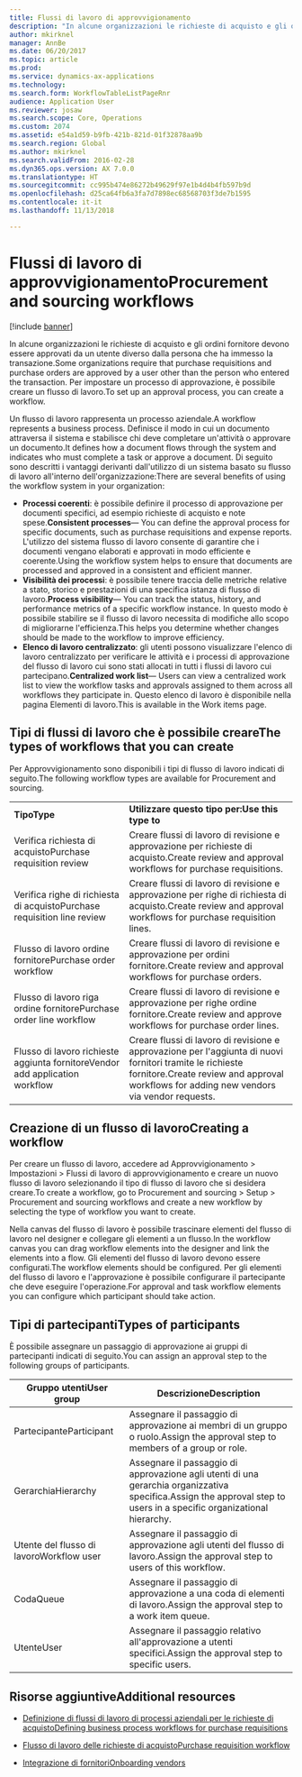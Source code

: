 ```yaml
---
title: Flussi di lavoro di approvvigionamento
description: "In alcune organizzazioni le richieste di acquisto e gli ordini fornitore devono essere approvati da un utente diverso dalla persona che ha immesso la transazione. Per impostare un processo di approvazione, è possibile creare un flusso di lavoro."
author: mkirknel
manager: AnnBe
ms.date: 06/20/2017
ms.topic: article
ms.prod: 
ms.service: dynamics-ax-applications
ms.technology: 
ms.search.form: WorkflowTableListPageRnr
audience: Application User
ms.reviewer: josaw
ms.search.scope: Core, Operations
ms.custom: 2074
ms.assetid: e54a1d59-b9fb-421b-821d-01f32878aa9b
ms.search.region: Global
ms.author: mkirknel
ms.search.validFrom: 2016-02-28
ms.dyn365.ops.version: AX 7.0.0
ms.translationtype: HT
ms.sourcegitcommit: cc995b474e86272b49629f97e1b4d4b4fb597b9d
ms.openlocfilehash: d25ca64fb6a3fa7d7898ec68568703f3de7b1595
ms.contentlocale: it-it
ms.lasthandoff: 11/13/2018

---
```


# <a name="procurement-and-sourcing-workflows"></a><span data-ttu-id="67748-104">Flussi di lavoro di approvvigionamento</span><span class="sxs-lookup"><span data-stu-id="67748-104">Procurement and sourcing workflows</span></span>

[!include [banner](../includes/banner.md)]

<span data-ttu-id="67748-105">In alcune organizzazioni le richieste di acquisto e gli ordini fornitore devono essere approvati da un utente diverso dalla persona che ha immesso la transazione.</span><span class="sxs-lookup"><span data-stu-id="67748-105">Some organizations require that purchase requisitions and purchase orders are approved by a user other than the person who entered the transaction.</span></span> <span data-ttu-id="67748-106">Per impostare un processo di approvazione, è possibile creare un flusso di lavoro.</span><span class="sxs-lookup"><span data-stu-id="67748-106">To set up an approval process, you can create a workflow.</span></span>

<span data-ttu-id="67748-107">Un flusso di lavoro rappresenta un processo aziendale.</span><span class="sxs-lookup"><span data-stu-id="67748-107">A workflow represents a business process.</span></span> <span data-ttu-id="67748-108">Definisce il modo in cui un documento attraversa il sistema e stabilisce chi deve completare un'attività o approvare un documento.</span><span class="sxs-lookup"><span data-stu-id="67748-108">It defines how a document flows through the system and indicates who must complete a task or approve a document.</span></span> <span data-ttu-id="67748-109">Di seguito sono descritti i vantaggi derivanti dall'utilizzo di un sistema basato su flusso di lavoro all'interno dell'organizzazione:</span><span class="sxs-lookup"><span data-stu-id="67748-109">There are several benefits of using the workflow system in your organization:</span></span>
-   <span data-ttu-id="67748-110">**Processi coerenti**: è possibile definire il processo di approvazione per documenti specifici, ad esempio richieste di acquisto e note spese.</span><span class="sxs-lookup"><span data-stu-id="67748-110">**Consistent processes**— You can define the approval process for specific documents, such as purchase requisitions and expense reports.</span></span> <span data-ttu-id="67748-111">L'utilizzo del sistema flusso di lavoro consente di garantire che i documenti vengano elaborati e approvati in modo efficiente e coerente.</span><span class="sxs-lookup"><span data-stu-id="67748-111">Using the workflow system helps to ensure that documents are processed and approved in a consistent and efficient manner.</span></span>
-   <span data-ttu-id="67748-112">**Visibilità dei processi**: è possibile tenere traccia delle metriche relative a stato, storico e prestazioni di una specifica istanza di flusso di lavoro.</span><span class="sxs-lookup"><span data-stu-id="67748-112">**Process visibility**— You can track the status, history, and performance metrics of a specific workflow instance.</span></span> <span data-ttu-id="67748-113">In questo modo è possibile stabilire se il flusso di lavoro necessita di modifiche allo scopo di migliorarne l'efficienza.</span><span class="sxs-lookup"><span data-stu-id="67748-113">This helps you determine whether changes should be made to the workflow to improve efficiency.</span></span>
-   <span data-ttu-id="67748-114">**Elenco di lavoro centralizzato**: gli utenti possono visualizzare l'elenco di lavoro centralizzato per verificare le attività e i processi di approvazione del flusso di lavoro cui sono stati allocati in tutti i flussi di lavoro cui partecipano.</span><span class="sxs-lookup"><span data-stu-id="67748-114">**Centralized work list**— Users can view a centralized work list to view the workflow tasks and approvals assigned to them across all workflows they participate in.</span></span> <span data-ttu-id="67748-115">Questo elenco di lavoro è disponibile nella pagina Elementi di lavoro.</span><span class="sxs-lookup"><span data-stu-id="67748-115">This is available in the Work items page.</span></span>

## <a name="the-types-of-workflows-that-you-can-create"></a><span data-ttu-id="67748-116"> Tipi di flussi di lavoro che è possibile creare</span><span class="sxs-lookup"><span data-stu-id="67748-116">The types of workflows that you can create</span></span>
<span data-ttu-id="67748-117">Per Approvvigionamento sono disponibili i tipi di flusso di lavoro indicati di seguito.</span><span class="sxs-lookup"><span data-stu-id="67748-117">The following workflow types are available for Procurement and sourcing.</span></span>

|                                  |                                                               |
|----------------------------------|---------------------------------------------------------------|
| <span data-ttu-id="67748-118">**Tipo**</span><span class="sxs-lookup"><span data-stu-id="67748-118">**Type**</span></span>                         | <span data-ttu-id="67748-119">**Utilizzare questo tipo per:**</span><span class="sxs-lookup"><span data-stu-id="67748-119">**Use this type to**</span></span>                                          |
| <span data-ttu-id="67748-120">Verifica richiesta di acquisto</span><span class="sxs-lookup"><span data-stu-id="67748-120">Purchase requisition review</span></span>      | <span data-ttu-id="67748-121">Creare flussi di lavoro di revisione e approvazione per richieste di acquisto.</span><span class="sxs-lookup"><span data-stu-id="67748-121">Create review and approval workflows for purchase requisitions.</span></span>            |
| <span data-ttu-id="67748-122">Verifica righe di richiesta di acquisto</span><span class="sxs-lookup"><span data-stu-id="67748-122">Purchase requisition line review</span></span> | <span data-ttu-id="67748-123">Creare flussi di lavoro di revisione e approvazione per righe di richiesta di acquisto.</span><span class="sxs-lookup"><span data-stu-id="67748-123">Create review and approval workflows for purchase requisition lines.</span></span>       |
| <span data-ttu-id="67748-124">Flusso di lavoro ordine fornitore</span><span class="sxs-lookup"><span data-stu-id="67748-124">Purchase order workflow</span></span>          | <span data-ttu-id="67748-125">Creare flussi di lavoro di revisione e approvazione per ordini fornitore.</span><span class="sxs-lookup"><span data-stu-id="67748-125">Create review and approval workflows for purchase orders.</span></span>     |
| <span data-ttu-id="67748-126">Flusso di lavoro riga ordine fornitore</span><span class="sxs-lookup"><span data-stu-id="67748-126">Purchase order line workflow</span></span>     | <span data-ttu-id="67748-127">Creare flussi di lavoro di revisione e approvazione per righe ordine fornitore.</span><span class="sxs-lookup"><span data-stu-id="67748-127">Create review and approve workflows for purchase order lines.</span></span> |
| <span data-ttu-id="67748-128">Flusso di lavoro richieste aggiunta fornitore</span><span class="sxs-lookup"><span data-stu-id="67748-128">Vendor add application workflow</span></span>  | <span data-ttu-id="67748-129">Creare flussi di lavoro di revisione e approvazione per l'aggiunta di nuovi fornitori tramite le richieste fornitore.</span><span class="sxs-lookup"><span data-stu-id="67748-129">Create review and approval workflows for adding new vendors via vendor requests.</span></span> |

## <a name="creating-a-workflow"></a><span data-ttu-id="67748-130">Creazione di un flusso di lavoro</span><span class="sxs-lookup"><span data-stu-id="67748-130">Creating a workflow</span></span>

<span data-ttu-id="67748-131">Per creare un flusso di lavoro, accedere ad Approvvigionamento &gt; Impostazioni &gt; Flussi di lavoro di approvvigionamento e creare un nuovo flusso di lavoro selezionando il tipo di flusso di lavoro che si desidera creare.</span><span class="sxs-lookup"><span data-stu-id="67748-131">To create a workflow, go to Procurement and sourcing &gt; Setup &gt; Procurement and sourcing workflows and create a new workflow by selecting the type of workflow you want to create.</span></span>  

<span data-ttu-id="67748-132">Nella canvas del flusso di lavoro è possibile trascinare elementi del flusso di lavoro nel designer e collegare gli elementi a un flusso.</span><span class="sxs-lookup"><span data-stu-id="67748-132">In the workflow canvas you can drag workflow elements into the designer and link the elements into a flow.</span></span> <span data-ttu-id="67748-133">Gli elementi del flusso di lavoro devono essere configurati.</span><span class="sxs-lookup"><span data-stu-id="67748-133">The workflow elements should be configured.</span></span> <span data-ttu-id="67748-134">Per gli elementi del flusso di lavoro e l'approvazione è possibile configurare il partecipante che deve eseguire l'operazione.</span><span class="sxs-lookup"><span data-stu-id="67748-134">For approval and task workflow elements you can configure which participant should take action.</span></span>

## <a name="types-of-participants"></a><span data-ttu-id="67748-135">Tipi di partecipanti</span><span class="sxs-lookup"><span data-stu-id="67748-135">Types of participants</span></span>

<span data-ttu-id="67748-136">È possibile assegnare un passaggio di approvazione ai gruppi di partecipanti indicati di seguito.</span><span class="sxs-lookup"><span data-stu-id="67748-136">You can assign an approval step to the following groups of participants.</span></span>

| <span data-ttu-id="67748-137">Gruppo utenti</span><span class="sxs-lookup"><span data-stu-id="67748-137">User group</span></span>    | <span data-ttu-id="67748-138">Descrizione</span><span class="sxs-lookup"><span data-stu-id="67748-138">Description</span></span>                                                               |
|---------------|---------------------------------------------------------------------------|
| <span data-ttu-id="67748-139">Partecipante</span><span class="sxs-lookup"><span data-stu-id="67748-139">Participant</span></span>   | <span data-ttu-id="67748-140">Assegnare il passaggio di approvazione ai membri di un gruppo o ruolo.</span><span class="sxs-lookup"><span data-stu-id="67748-140">Assign the approval step to members of a group or role.</span></span>                   |
| <span data-ttu-id="67748-141">Gerarchia</span><span class="sxs-lookup"><span data-stu-id="67748-141">Hierarchy</span></span>     | <span data-ttu-id="67748-142">Assegnare il passaggio di approvazione agli utenti di una gerarchia organizzativa specifica.</span><span class="sxs-lookup"><span data-stu-id="67748-142">Assign the approval step to users in a specific organizational hierarchy.</span></span> |
| <span data-ttu-id="67748-143">Utente del flusso di lavoro</span><span class="sxs-lookup"><span data-stu-id="67748-143">Workflow user</span></span> | <span data-ttu-id="67748-144">Assegnare il passaggio di approvazione agli utenti del flusso di lavoro.</span><span class="sxs-lookup"><span data-stu-id="67748-144">Assign the approval step to users of this workflow.</span></span>                       |
| <span data-ttu-id="67748-145">Coda</span><span class="sxs-lookup"><span data-stu-id="67748-145">Queue</span></span>         | <span data-ttu-id="67748-146">Assegnare il passaggio di approvazione a una coda di elementi di lavoro.</span><span class="sxs-lookup"><span data-stu-id="67748-146">Assign the approval step to a work item queue.</span></span>                            |
| <span data-ttu-id="67748-147">Utente</span><span class="sxs-lookup"><span data-stu-id="67748-147">User</span></span>          | <span data-ttu-id="67748-148">Assegnare il passaggio relativo all'approvazione a utenti specifici.</span><span class="sxs-lookup"><span data-stu-id="67748-148">Assign the approval step to specific users.</span></span>                               |



## <a name="additional-resources"></a><span data-ttu-id="67748-149">Risorse aggiuntive</span><span class="sxs-lookup"><span data-stu-id="67748-149">Additional resources</span></span>

- [<span data-ttu-id="67748-150">Definizione di flussi di lavoro di processi aziendali per le richieste di acquisto</span><span class="sxs-lookup"><span data-stu-id="67748-150">Defining business process workflows for purchase requisitions</span></span>](https://mbs.microsoft.com/customersource/Global/AX/learning/documentation/white-papers/Defining_business_process_workflows_for_purchase_requisitions)

- [<span data-ttu-id="67748-151">Flusso di lavoro delle richieste di acquisto</span><span class="sxs-lookup"><span data-stu-id="67748-151">Purchase requisition workflow</span></span>](purchase-requisitions-workflow.md)

- [<span data-ttu-id="67748-152">Integrazione di fornitori</span><span class="sxs-lookup"><span data-stu-id="67748-152">Onboarding vendors</span></span>](vendor-onboarding.md)



